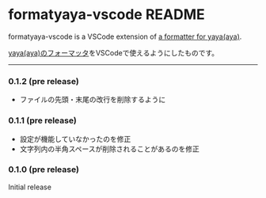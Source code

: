 # formatyaya-vscode README

formatyaya-vscode is a VSCode extension of [a formatter for yaya(aya)](https://github.com/apxxxxxxe/formatyaya).

[yaya(aya)のフォーマッタ](https://github.com/apxxxxxxe/formatyaya)をVSCodeで使えるようにしたものです。

---

### 0.1.2 (pre release)

- ファイルの先頭・末尾の改行を削除するように

### 0.1.1 (pre release)

- 設定が機能していなかったのを修正
- 文字列内の半角スペースが削除されることがあるのを修正

### 0.1.0 (pre release)

Initial release

